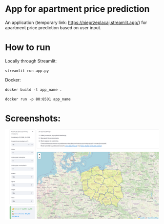 # App for apartment price prediction

An application (temporary link: https://nieprzeplacaj.streamlit.app/) for apartment price prediction based on user input.

# How to run

Locally through Streamlit:

``streamlit run app.py
``

Docker:

``
docker build -t app_name .
``

``
docker run -p 80:8501 app_name
``

# Screenshots:

![img.png](data/img.png)